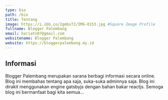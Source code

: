```yaml
---
type: bio
path: /bio
title: Tentang
image: https://i.ibb.co/2gmbsT2/IMG-0153.jpg #Square Image Profile
fullname: Blogger Palembang
email: hariatn07@gmail.com
websitename: Blogger Palembang
website: https://bloggerpalembang.my.id
---
```


## Informasi

Blogger Palembang merupakan sarana berbagi informasi secara online. Blog ini membahas tentang apa saja, suka-suka adminnya saja. Blog ini dirakit menggunakan engine gatsbyjs dengan bahan bakar reactjs. Semoga blog ini bermanfaat bagi kita semua...

